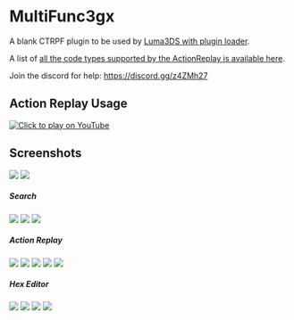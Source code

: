 # MultiFunc3gx
A blank CTRPF plugin to be used by [Luma3DS with plugin loader](https://github.com/mariohackandglitch/Luma3DS/releases).

A list of [all the code types supported by the ActionReplay is available here](https://gist.github.com/Nanquitas/d6c920a59c757cf7917c2bffa76de860).

Join the discord for help: https://discord.gg/z4ZMh27
## Action Replay Usage

[![Click to play on YouTube](https://img.youtube.com/vi/c2258P9wKkA/0.jpg)](https://www.youtube.com/watch?v=c2258P9wKkA)


## Screenshots

![](https://i.imgur.com/ayvcaN0.png)
![](https://i.imgur.com/9OJop01.png)
##### Search
![](https://i.imgur.com/gczUI1r.png)
![](https://i.imgur.com/Yhhcsot.png)
![](https://i.imgur.com/7lVmuDd.png)
##### Action Replay
![](https://i.imgur.com/uW6lnjm.png)
![](https://i.imgur.com/4QAEgSO.png)
![](https://i.imgur.com/bJFQw04.png)
![](https://i.imgur.com/8pZhhmo.png)
![](https://i.imgur.com/b3Gl29H.png)
##### Hex Editor
![](https://i.imgur.com/8z2DCcm.png)
![](https://i.imgur.com/t3gutXU.png)
![](https://i.imgur.com/U4ratx4.png)
![](https://i.imgur.com/uJBJZ8K.png)
